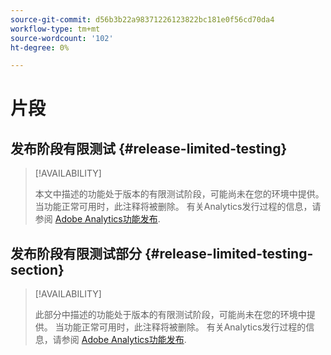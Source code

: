```yaml
---
source-git-commit: d56b3b22a98371226123822bc181e0f56cd70da4
workflow-type: tm+mt
source-wordcount: '102'
ht-degree: 0%

---
```

# 片段

## 发布阶段有限测试 {#release-limited-testing}

>[!AVAILABILITY]
>
>本文中描述的功能处于版本的有限测试阶段，可能尚未在您的环境中提供。 当功能正常可用时，此注释将被删除。 有关Analytics发行过程的信息，请参阅 [Adobe Analytics功能发布](/help/release-notes/releases.md).

## 发布阶段有限测试部分 {#release-limited-testing-section}

>[!AVAILABILITY]
>
>此部分中描述的功能处于版本的有限测试阶段，可能尚未在您的环境中提供。 当功能正常可用时，此注释将被删除。 有关Analytics发行过程的信息，请参阅 [Adobe Analytics功能发布](/help/release-notes/releases.md).